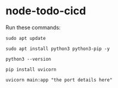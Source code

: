 # node-todo-cicd

Run these commands:


`sudo apt update`

`sudo apt install python3 python3-pip -y`

`python3 --version`

`pip install uvicorn`

`uvicorn main:app "the port details here"`


